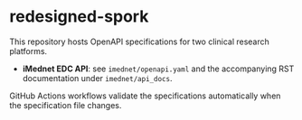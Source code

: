# redesigned-spork

This repository hosts OpenAPI specifications for two clinical research platforms.

- **iMednet EDC API**: see `imednet/openapi.yaml` and the accompanying RST documentation under `imednet/api_docs`.

GitHub Actions workflows validate the specifications automatically when the specification file changes.
